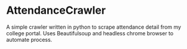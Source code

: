 # AttendanceCrawler
A simple crawler written in python to scrape attendance detail from my college portal.
Uses Beautifulsoup and headless chrome browser to automate process.
